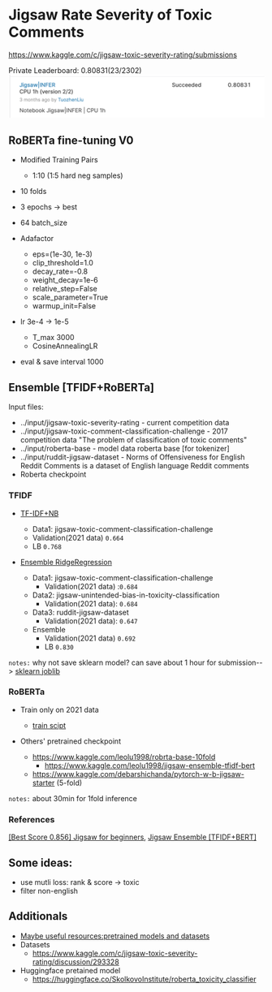 # Jigsaw Rate Severity of Toxic Comments

https://www.kaggle.com/c/jigsaw-toxic-severity-rating/submissions

Private Leaderboard: 0.80831(23/2302)
![](./fig.png)

## RoBERTa fine-tuning V0

- Modified Training Pairs
  - 1:10 (1:5 hard neg samples)
- 10 folds
- 3 epochs -> best
- 64 batch_size
- Adafactor
  - eps=(1e-30, 1e-3)
  - clip_threshold=1.0
  - decay_rate=-0.8
  - weight_decay=1e-6
  - relative_step=False        
  - scale_parameter=True
  - warmup_init=False 
- lr 3e-4 -> 1e-5 
  - T_max 3000 
  - CosineAnnealingLR

-   eval & save interval 1000 

## Ensemble [TFIDF+RoBERTa]

Input files:

- ../input/jigsaw-toxic-severity-rating - current competition data
- ../input/jigsaw-toxic-comment-classification-challenge - 2017 competition data "The problem of classification of toxic comments"
- ../input/roberta-base - model data roberta base [for tokenizer]
- ../input/ruddit-jigsaw-dataset - Norms of Offensiveness for English Reddit Comments is a dataset of English language Reddit comments
- Roberta checkpoint

### TFIDF

- [TF-IDF+NB](https://www.kaggle.com/julian3833/jigsaw-incredibly-simple-naive-bayes-0-768)
  - Data1: jigsaw-toxic-comment-classification-challenge
  - Validation(2021 data) `0.664`
  -  LB `0.768`

- [Ensemble RidgeRegression](https://www.kaggle.com/steubk/jrsotc-ridgeregression-ensemble-of-3)
  - Data1: jigsaw-toxic-comment-classification-challenge
    - Validation(2021 data) :`0.684`
  - Data2: jigsaw-unintended-bias-in-toxicity-classification
    - Validation(2021 data): `0.684`
  - Data3: ruddit-jigsaw-dataset
    - Validation(2021 data): `0.647`
  - Ensemble 
    - Validation(2021 data) `0.692`
    - LB `0.830`

`notes:` why not save sklearn model? can save about 1 hour for submission--> [sklearn joblib](https://www.cnblogs.com/ceo-python/p/11979978.html)

### RoBERTa

- Train only on 2021 data
  - [train scipt]( https://www.kaggle.com/andrej0marinchenko/my-jigsaw-starter-for-beginners)

- Others' pretrained checkpoint
  - https://www.kaggle.com/leolu1998/robrta-base-10fold
    - https://www.kaggle.com/leolu1998/jigsaw-ensemble-tfidf-bert
  - https://www.kaggle.com/debarshichanda/pytorch-w-b-jigsaw-starter (5-fold)

`notes:` about 30min for 1fold inference

### References

 [[Best Score 0.856] Jigsaw for beginners](https://www.kaggle.com/andrej0marinchenko/best-score-0-856-jigsaw-for-beginners/notebook),  [Jigsaw Ensemble [TFIDF+BERT]](https://www.kaggle.com/leolu1998/jigsaw-ensemble-tfidf-bert)

## Some ideas:

- use mutli loss: rank & score -> toxic
- filter non-english

## Additionals

- [Maybe useful resources:pretrained models and datasets](https://www.kaggle.com/c/jigsaw-toxic-severity-rating/discussion/289413)
- Datasets
  - https://www.kaggle.com/c/jigsaw-toxic-severity-rating/discussion/293328
- Huggingface pretained model
  - https://huggingface.co/SkolkovoInstitute/roberta_toxicity_classifier

